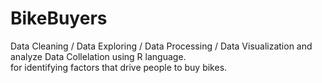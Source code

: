 # BikeBuyers
Data Cleaning / Data Exploring / Data Processing / Data Visualization and analyze Data Collelation using R language.
</br> for identifying factors that drive people to buy bikes.
